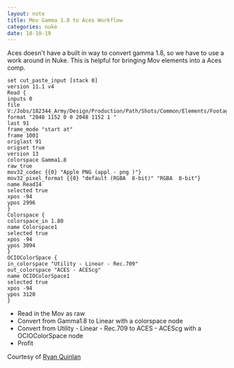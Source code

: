```yaml
---
layout: note
title: Mov Gamma 1.8 to Aces Workflow
categories: nuke
date: 18-10-19
---
```

Aces doesn't have a built in way to convert gamma 1.8, so we have to use a work around in Nuke. This is helpful for bringing Mov elements into a Aces comp.

```
set cut_paste_input [stack 0]
version 11.1 v4
Read {
inputs 0
file V:/Jobs/182344_Army/Design/Production/Path/Shots/Common/Elements/Footage/FX/ActionEssentials/18_Shells/8mm_03.mov
format "2048 1152 0 0 2048 1152 1 "
last 91
frame_mode "start at"
frame 1001
origlast 91
origset true
version 13
colorspace Gamma1.8
raw true
mov32_codec {{0} "Apple PNG (appl - png )"}
mov32_pixel_format {{0} "default (RGBA  8-bit)" "RGBA  8-bit"}
name Read14
selected true
xpos -94
ypos 2996
}
Colorspace {
colorspace_in 1.80
name Colorspace1
selected true
xpos -94
ypos 3094
}
OCIOColorSpace {
in_colorspace "Utility - Linear - Rec.709"
out_colorspace "ACES - ACEScg"
name OCIOColorSpace1
selected true
xpos -94
ypos 3120
}
```

- Read in the Mov as raw
- Convert from Gamma1.8 to Linear with a colorspace node
- Convert from Utility - Linear - Rec.709 to ACES - ACEScg with a OCIOColorSpace node
- Profit

Courtesy of [Ryan Quinlan](https://rjqfx.com)